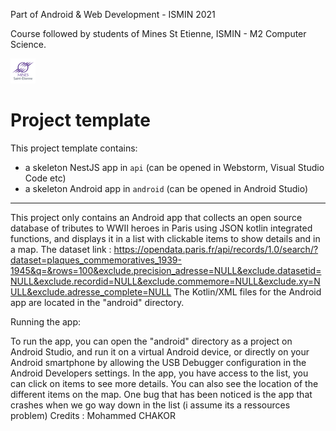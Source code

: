 Part of Android & Web Development - ISMIN 2021

Course followed by students of Mines St Etienne, ISMIN - M2 Computer Science.

[![Mines St Etienne](./logo.png)](https://www.mines-stetienne.fr/)

# Project template

This project template contains:
 - a skeleton NestJS app in `api`  (can be opened in Webstorm, Visual Studio Code etc)
 - a skeleton Android app in `android` (can be opened in Android Studio)
 

__________________________________________________________________________________________


This project only contains an Android app that collects an open source database of tributes to WWII heroes in Paris using JSON kotlin integrated functions, and displays it in a list with clickable items to show details and in a map.
The dataset link : https://opendata.paris.fr/api/records/1.0/search/?dataset=plaques_commemoratives_1939-1945&q=&rows=100&exclude.precision_adresse=NULL&exclude.datasetid=NULL&exclude.recordid=NULL&exclude.commemore=NULL&exclude.xy=NULL&exclude.adresse_complete=NULL
The Kotlin/XML files for the Android app are located in the "android" directory.

Running the app:

To run the app, you can open the "android" directory as a project on Android Studio, and run it on a virtual Android device, or directly on your Android smartphone by allowing the USB Debugger configuration in the Android Developers settings.
In the app, you have access to the list, you can click on items to see more details. You can also see the location of the different items on the map.
One bug that has been noticed is the app that crashes when we go way down in the list (i assume its a ressources problem)
Credits :
Mohammed CHAKOR